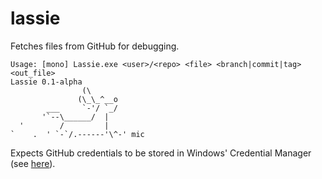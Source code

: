 # lassie

Fetches files from GitHub for debugging.

```
Usage: [mono] Lassie.exe <user>/<repo> <file> <branch|commit|tag> <out_file>
Lassie 0.1-alpha
                (\
               (\_\_^__o
        ___     `-'/ `_/
       '`--\______/  |
  '        /         |
`    .  ' `-`/.------'\^-' mic
```

Expects GitHub credentials to be stored in Windows' Credential Manager (see [here][wincred]).

[wincred]: https://help.github.com/articles/caching-your-github-password-in-git/#platform-windows
